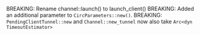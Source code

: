 BREAKING: Rename channel::launch() to launch_client()
BREAKING: Added an additional parameter to `CircParameters::new()`.
BREAKING: `PendingClientTunnel::new` and `Channel::new_tunnel` now also take `Arc<dyn TimeoutEstimator>`

